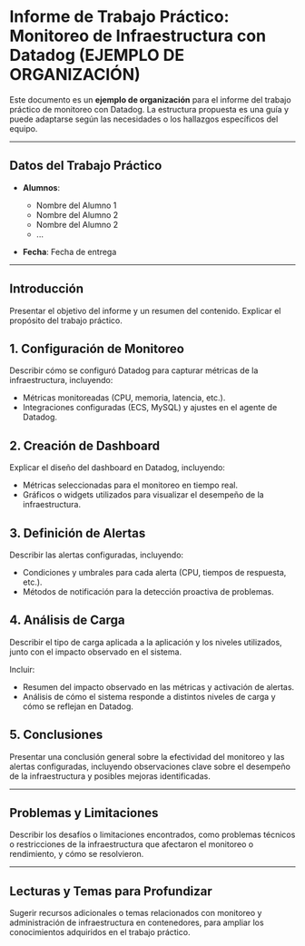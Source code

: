 # Informe de Trabajo Práctico: Monitoreo de Infraestructura con Datadog (EJEMPLO DE ORGANIZACIÓN)

Este documento es un **ejemplo de organización** para el informe del trabajo práctico de monitoreo con Datadog. La estructura propuesta es una guía y puede adaptarse según las necesidades o los hallazgos específicos del equipo.

---

## Datos del Trabajo Práctico

- **Alumnos**:

   - Nombre del Alumno 1 
   - Nombre del Alumno 2
   - Nombre del Alumno 2
   - ...

- **Fecha**: Fecha de entrega

---

## Introducción

Presentar el objetivo del informe y un resumen del contenido. Explicar el propósito del trabajo práctico.


## 1. Configuración de Monitoreo

Describir cómo se configuró Datadog para capturar métricas de la infraestructura, incluyendo:
- Métricas monitoreadas (CPU, memoria, latencia, etc.).
- Integraciones configuradas (ECS, MySQL) y ajustes en el agente de Datadog.

## 2. Creación de Dashboard

Explicar el diseño del dashboard en Datadog, incluyendo:
- Métricas seleccionadas para el monitoreo en tiempo real.
- Gráficos o widgets utilizados para visualizar el desempeño de la infraestructura.

## 3. Definición de Alertas

Describir las alertas configuradas, incluyendo:
- Condiciones y umbrales para cada alerta (CPU, tiempos de respuesta, etc.).
- Métodos de notificación para la detección proactiva de problemas.

## 4. Análisis de Carga

Describir el tipo de carga aplicada a la aplicación y los niveles utilizados, junto con el impacto observado en el sistema.

Incluir:
- Resumen del impacto observado en las métricas y activación de alertas.
- Análisis de cómo el sistema responde a distintos niveles de carga y cómo se reflejan en Datadog.


## 5. Conclusiones

Presentar una conclusión general sobre la efectividad del monitoreo y las alertas configuradas, incluyendo observaciones clave sobre el desempeño de la infraestructura y posibles mejoras identificadas.

---

## Problemas y Limitaciones

Describir los desafíos o limitaciones encontrados, como problemas técnicos o restricciones de la infraestructura que afectaron el monitoreo o rendimiento, y cómo se resolvieron.

---

## Lecturas y Temas para Profundizar

Sugerir recursos adicionales o temas relacionados con monitoreo y administración de infraestructura en contenedores, para ampliar los conocimientos adquiridos en el trabajo práctico.
